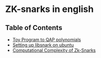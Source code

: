 ZK-snarks in english 
=== 

<script async class="speakerdeck-embed" data-id="77fe000f9f8047869ba4ad462c4e7513" data-ratio="1.33333333333333" src="//speakerdeck.com/assets/embed.js"></script>


## Table of Contents 
- [Toy Program to QAP polynomials](https://github.com/rarchk/zksnarks/blob/master/doc/qap.ipynb)
- [Setting up libsnark on ubuntu](https://github.com/rarchk/zksnarks/blob/master/doc/libsnark.md)
- [Computational Complexity of Zk-Snarks](https://github.com/rarchk/zksnarks/blob/master/doc/comp_complexity.md) 

